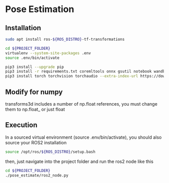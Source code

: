 # Pose Estimation

## Installation
```bash
sudo apt install ros-${ROS_DISTRO}-tf-transformations

cd ${PROJECT_FOLDER}
virtualenv --system-site-packages .env
source .env/bin/activate

pip3 install --upgrade pip
pip3 install -r requirements.txt coremltools onnx gsutil notebook wandb>=0.12.2 transforms3d
pip3 install torch torchvision torchaudio --extra-index-url https://download.pytorch.org/whl/cu116
```
## Modify for numpy
transforms3d includes a number of np.float references, you must change them to np.float_ or just 
float

## Execution
In a sourced virtual environment (source .env/bin/activate), you should also source your ROS2 
installation
```bash
source /opt/ros/${ROS_DISTRO}/setup.bash
```
then, just navigate into the project folder and run the ros2 node like this
```bash
cd ${PROJECT_FOLDER}
./pose_estimate/ros2_node.py
```
